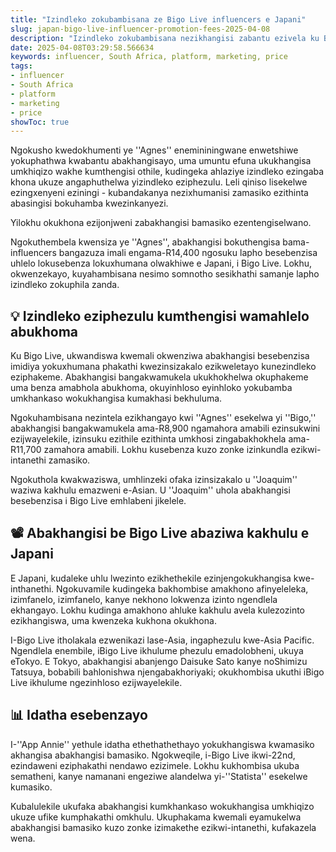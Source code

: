 ```yaml
---
title: "Izindleko zokubambisana ze Bigo Live influencers e Japani"
slug: japan-bigo-live-influencer-promotion-fees-2025-04-08
description: "Izindleko zokubambisana nezikhangisi zabantu ezivela ku Bigo Live zifakwe ematheni, ezifana ne Daisuke Sato kanye ne Shimizu Tatsuya"
date: 2025-04-08T03:29:58.566634
keywords: influencer, South Africa, platform, marketing, price
tags:
- influencer
- South Africa
- platform
- marketing
- price
showToc: true
---
```


Ngokusho kwedokhumenti ye ''Agnes'' enemininingwane enwetshiwe yokuphathwa kwabantu abakhangisayo, uma umuntu efuna ukukhangisa umkhiqizo wakhe kumthengisi othile, kudingeka ahlaziye izindleko ezingaba khona ukuze angaphuthelwa yizindleko eziphezulu. Leli qiniso lisekelwe ezingxenyeni eziningi - kubandakanya nezixhumanisi zamasiko ezithinta abasingisi bokuhamba kwezinkanyezi. 

Yilokhu okukhona ezijonjweni zabakhangisi bamasiko ezentengiselwano.

Ngokuthembela kwensiza ye ''Agnes'', abakhangisi bokuthengisa bama-influencers bangazuza imali engama-R14,400 ngosuku lapho besebenzisa uhlelo lokusebenza lokuxhumana olwakhiwe e Japani, i Bigo Live. Lokhu, okwenzekayo, kuyahambisana nesimo somnotho sesikhathi samanje lapho izindleko zokuphila zanda.

## 💡 Izindleko eziphezulu kumthengisi wamahlelo abukhoma

Ku Bigo Live, ukwandiswa kwemali okwenziwa abakhangisi besebenzisa imidiya yokuxhumana phakathi kwezinsizakalo ezikweletayo kunezindleko eziphakeme. Abakhangisi bangakwamukela ukukhokhelwa okuphakeme uma benza amabhola abukhoma, okuyinhloso eyinhloko yokubamba umkhankaso wokukhangisa kumakhasi bekhuluma. 

Ngokuhambisana nezintela ezikhangayo kwi ''Agnes'' esekelwa yi ''Bigo,'' abakhangisi bangakwamukela ama-R8,900 ngamahora amabili ezinsukwini ezijwayelekile, izinsuku ezithile ezithinta umkhosi zingabakhokhela ama-R11,700 zamahora amabili. Lokhu kusebenza kuzo zonke izinkundla ezikwi-intanethi zamasiko.

Ngokuthola kwakwaziswa, umhlinzeki ofaka izinsizakalo u ''Joaquim'' waziwa kakhulu emazweni e-Asian. U ''Joaquim'' uhola abakhangisi besebenzisa i Bigo Live emhlabeni jikelele. 

## 📽 Abakhangisi be Bigo Live abaziwa kakhulu e Japani

E Japani, kudaleke uhlu lwezinto ezikhethekile ezinjengokukhangisa kwe-inthanethi. Ngokuvamile kudingeka bakhombise amakhono afinyeleleka, izimfanelo, izimfanelo, kanye nekhono lokwenza izinto ngendlela ekhangayo. Lokhu kudinga amakhono ahluke kakhulu avela kulezozinto ezikhangiswa, uma kwenzeka kukhona okukhona.

I-Bigo Live itholakala ezwenikazi lase-Asia, ingaphezulu kwe-Asia Pacific. Ngendlela enembile, iBigo Live ikhulume phezulu emadolobheni, ukuya eTokyo. E Tokyo, abakhangisi abanjengo Daisuke Sato kanye noShimizu Tatsuya, bobabili bahlonishwa njengabakhoriyaki; okukhombisa ukuthi iBigo Live ikhulume ngezinhloso ezijwayelekile. 

## 📊 Idatha esebenzayo

I-''App Annie'' yethule idatha ethethathethayo yokukhangiswa kwamasiko akhangisa abakhangisi bamasiko. Ngokweqile, i-Bigo Live ikwi-22nd, ezindaweni eziphakathi nendawo ezizimele. Lokhu kukhombisa ukuba sematheni, kanye namanani engeziwe alandelwa yi-''Statista'' esekelwe kumasiko. 

Kubalulekile ukufaka abakhangisi kumkhankaso wokukhangisa umkhiqizo ukuze ufike kumphakathi omkhulu. Ukuphakama kwemali eyamukelwa abakhangisi bamasiko kuzo zonke izimakethe ezikwi-intanethi, kufakazela wena.